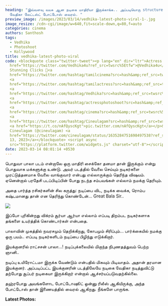 ```yaml
---
heading: "இவ்வளவு வயசு ஆன நடிகை மாதிரியா இருக்காங்க.. அப்படியொரு structure..
  வேதிகா லேட்டஸ்ட் போட்டோஸ் வைரல். "
preview_image: /images/2023/03/14/vedhika-latest-photo-viral-1-.jpg
image_resize: /cdn-cgi/image/w=640,fit=scale-down,q=80,f=auto
categories: cinema
authors: Santhosh
tags:
  - Vedhika
  - Photoshoot
  - Kollywood
title: vedhika-latest-photo-viral
code: <blockquote class="twitter-tweet"><p lang="en" dir="ltr">Actress <a
  href="https://twitter.com/Vedhika4u?ref_src=twsrc%5Etfw">@Vedhika4u</a> &#39;s
  Stunning Clicks 💞<a
  href="https://twitter.com/hashtag/tamilcinema?src=hash&amp;ref_src=twsrc%5Etfw">#tamilcinema</a>
  <a
  href="https://twitter.com/hashtag/tamilactress?src=hash&amp;ref_src=twsrc%5Etfw">#tamilactress</a>
  <a
  href="https://twitter.com/hashtag/Vedhika?src=hash&amp;ref_src=twsrc%5Etfw">#Vedhika</a>
  <a
  href="https://twitter.com/hashtag/actressphotoshoot?src=hash&amp;ref_src=twsrc%5Etfw">#actressphotoshoot</a>
  <a
  href="https://twitter.com/hashtag/cinema?src=hash&amp;ref_src=twsrc%5Etfw">#cinema</a>
  <a
  href="https://twitter.com/hashtag/Cineulagam?src=hash&amp;ref_src=twsrc%5Etfw">#Cineulagam</a>
  <a href="https://t.co/nAfQyscKgt">pic.twitter.com/nAfQyscKgt</a></p>&mdash;
  Cineulagam (@cineulagam) <a
  href="https://twitter.com/cineulagam/status/1635284751698497538?ref_src=twsrc%5Etfw">March
  13, 2023</a></blockquote> <script async
  src="https://platform.twitter.com/widgets.js" charset="utf-8"></script>
date: 2023-03-14 08:01:14 +0530
---
```

பொதுவா பாலா படம் என்றாலே ஒரு மாதிரி சைக்கோ தனமா தான் இருக்கும் என்று பொதுவாக மக்களுக்கு உண்டு. அவர் படத்தில் வேலை செய்யும் நடிகர்களை முரட்டுத்தனமாக வேலை வாங்குவார் என்பது எல்லாருக்கும் தெரிந்த விஷயம். ஏனென்றால் பரதேசி படப்பிடிப்பின் போது நடந்த சம்பவங்கள் எல்லாம் நமக்கு தெரியும். 

அதை பார்த்த ரசிகர்களின் சில கருத்து:
நடிப்பை விட, நடிக்க வைக்க, ரொம்ப கஷ்டமானது தான் என தெரிந்து கொண்டேன்...
Great Bala Sir..

![](/images/2023/03/14/vedhika-latest-photo-viral-2-.jpg)

இப்போ புரிகின்றது விக்ரம் சூர்யா ஆர்யா  எல்லாம் எப்படி திறம்பட நடிகர்களாக தங்களை  உயர்த்திக் கொண்டார்கள் என்பதை.

பாலாவின் முகத்தில் நவரசமும் தெறிக்கிறது, கோபமும் சிரிப்பும்... பார்க்கையில் நமக்கு ஒரு பயம்.. எப்படி நடிகர்களிடம் நடிப்பை பிழிந்து எடுக்கிறார்.

இயக்குனரில் ராட்சசன் பாலா...! நடிப்புக்கலையில் மிகுந்த நிபுணதத்துவம் பெற்ற ஞானி..

நடிப்பு உயிரோட்டமா இருக்க வேண்டும் என்பதில் மிகவும் பிடிவாதம். அதான் தரமான இயக்குனர். அப்படிப்பட்ட இயக்குனரின் படத்திலேயே நடிகை வேதிகா நடித்துவிட்டு தற்போது சூப்பர் நடிகையா இருக்கிறார் என்றால் ஆச்சர்யப்படுவதற்கில்லை.

தஹ்ரபோது அவங்களோட போட்டோஷூட் ஒன்னு ரிலீஸ் ஆகியிருக்கு, அந்த போட்டோஸ் தான் இணையத்தில் வைரல் ஆகிறது. நீங்களே பாருங்க.

**L﻿atest Photos:**